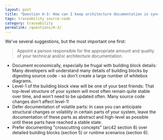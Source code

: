 ```yaml
---
layout: post
title: "Question H-3: How can I keep architecture documentation in sync with source code?"
tags: traceability source-code
category: traceability
permalink: /questions/H-3/
---
```


We've several suggestions, but the most important one first:

> Appoint a person responsible for the appropriate amount and quality of your technical and/or architecture documentation.


* Document economically, especially be frugal with building block details: Many developers will understand many details of building blocks by digesting source code - so don't create a large number of whitebox diagrams.
* Level-1 of the building block view will be one of your best friends: That top-level structure of your system will most often
remain quite stable over time, and won't need to be updated often. Many source code changes don't affect level-1!
* Defer documentation of volatile parts: In case you can anticipate structural changes or volatility in certain parts of your system, leave the documentation of these parts as abstract and high-level as possible until these parts have reached a stable state.
* Prefer documenting "crosscutting concepts" (arc42 section 8) over detailed building blocks (section 5) or runtime scenarios (section 6).

